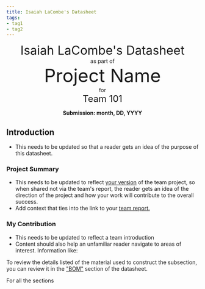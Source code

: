 ```yaml
---
title: Isaiah LaCombe's Datasheet
tags:
- tag1
- tag2
---
```

<center>
<font size= "6"> Isaiah LaCombe's Datasheet</font><br>
as part of<br>
<font size= "8"> Project Name</font><br>
for<br>
<font size= "5"> Team 101 </font><br>

**Submission: month, DD, YYYY**
</center>

## Introduction

* This needs to be updated so that a reader gets an idea of the purpose of this datasheet.

### Project Summary

* This needs to be updated to reflect <ins>your version</ins> of the team project, so when shared not via the team's report, the reader gets an idea of the direction of the project and how your work will contribute to the overall success.
* Add context that ties into the link to your [team report.](https://embedded-systems-design.github.io/EGR304TeamTemplate/)


### My Contribution

* This needs to be updated to reflect a team introduction
* Content should also help an unfamiliar reader navigate to areas of interest. Information like:

To review the details listed of the material used to construct the subsection, you can review it in the ["BOM"](https://embedded-systems-design.github.io/EGR304DataSheetTemplate/03-BOM/BOM/) section of the datasheet.

For all the sections

